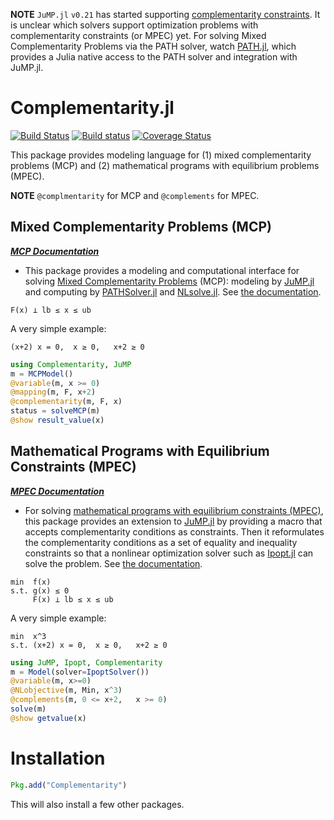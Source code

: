 **NOTE** `JuMP.jl` `v0.21` has started supporting [complementarity constraints](http://www.juliaopt.org/JuMP.jl/v0.21.1/constraints/#Complementarity-constraints-1). It is unclear which solvers support optimization problems with complementarity constraints (or MPEC) yet. For solving Mixed Complementarity Problems via the PATH solver, watch [PATH.jl](https://github.com/odow/PATH.jl), which provides a Julia native access to the PATH solver and integration with JuMP.jl. 


# Complementarity.jl

<!-- [![Complementarity](http://pkg.julialang.org/badges/Complementarity_0.5.svg)](http://pkg.julialang.org/?pkg=Complementarity)
[![Complementarity](http://pkg.julialang.org/badges/Complementarity_0.6.svg)](http://pkg.julialang.org/?pkg=Complementarity)
[![Complementarity](http://pkg.julialang.org/badges/Complementarity_0.7.svg)](http://pkg.julialang.org/?pkg=Complementarity) -->


[![Build Status](https://travis-ci.org/chkwon/Complementarity.jl.svg?branch=master)](https://travis-ci.org/chkwon/Complementarity.jl)
[![Build status](https://ci.appveyor.com/api/projects/status/pcb5nb5tsstueq1f?svg=true)](https://ci.appveyor.com/project/chkwon/complementarity-jl)
[![Coverage Status](https://coveralls.io/repos/github/chkwon/Complementarity.jl/badge.svg?branch=master)](https://coveralls.io/github/chkwon/Complementarity.jl?branch=master)

This package provides modeling language for (1) mixed complementarity problems (MCP) and (2) mathematical programs with equilibrium problems (MPEC).

**NOTE** `@complmentarity` for MCP and `@complements` for MPEC.

## Mixed Complementarity Problems (MCP)

***[MCP Documentation](MCP.md)***

- This package provides a modeling and computational interface for solving [Mixed Complementarity Problems](https://en.wikipedia.org/wiki/Mixed_complementarity_problem) (MCP): modeling by [JuMP.jl](https://github.com/JuliaOpt/JuMP.jl) and computing by [PATHSolver.jl](https://github.com/chkwon/PATHSolver.jl) and [NLsolve.jl](https://github.com/EconForge/NLsolve.jl). See [the documentation](MCP.md).

```
F(x) ⟂ lb ≤ x ≤ ub
```

A very simple example:
```
(x+2) x = 0,  x ≥ 0,   x+2 ≥ 0
```

```julia
using Complementarity, JuMP
m = MCPModel()
@variable(m, x >= 0)
@mapping(m, F, x+2)
@complementarity(m, F, x)
status = solveMCP(m)
@show result_value(x)
```


## Mathematical Programs with Equilibrium Constraints (MPEC)

***[MPEC Documentation](MPEC.md)***

- For solving [mathematical programs with equilibrium constraints (MPEC)](https://en.wikipedia.org/wiki/Mathematical_programming_with_equilibrium_constraints), this package provides an extension to [JuMP.jl](https://github.com/JuliaOpt/JuMP.jl) by providing a macro that accepts complementarity conditions as constraints.  Then it reformulates the complementarity conditions as a set of equality and inequality constraints so that a nonlinear optimization solver such as [Ipopt.jl](https://github.com/JuliaOpt/Ipopt.jl) can solve the problem. See [the documentation](MPEC.md).

```
min  f(x)
s.t. g(x) ≤ 0
     F(x) ⟂ lb ≤ x ≤ ub
```

A very simple example:
```
min  x^3
s.t. (x+2) x = 0,  x ≥ 0,   x+2 ≥ 0
```

```julia
using JuMP, Ipopt, Complementarity
m = Model(solver=IpoptSolver())
@variable(m, x>=0)
@NLobjective(m, Min, x^3)
@complements(m, 0 <= x+2,   x >= 0)
solve(m)
@show getvalue(x)
```

# Installation

```julia
Pkg.add("Complementarity")
```

This will also install a few other packages.
